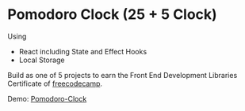 # Pomodoro Clock (25 + 5 Clock)

Using
- React including State and Effect Hooks
- Local Storage

Build as one of 5 projects to earn the Front End Development Libraries Certificate of [freecodecamp](https://www.freecodecamp.org/).

Demo: [Pomodoro-Clock](https://pomodoro-clock.pages.dev/)
